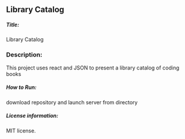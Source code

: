 ## Library Catalog
##### Title:
  Library Catalog
### Description: 
  This project uses react and JSON to present a library catalog of coding books

##### How to Run: 
  download repository and launch server from directory
 
##### License information: 
  MIT license. 